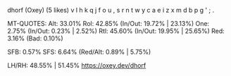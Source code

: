 dhorf (Oxey) (5 likes)
  v l h k q  j f o u ,
  s r n t w  y c a e i
  z x m d b  p g ' ; .

MT-QUOTES:
  Alt: 33.01%
  Rol: 42.85%   (In/Out: 19.72% | 23.13%)
  One:  2.75%   (In/Out:  0.23% |  2.52%)
  Rtl: 45.60%   (In/Out: 19.95% | 25.65%)
  Red:  3.16%   (Bad:     0.10%)

  SFB: 0.57%
  SFS: 6.64%    (Red/Alt: 0.89% | 5.75%)

  LH/RH: 48.55% | 51.45%
  https://oxey.dev/dhorf
  